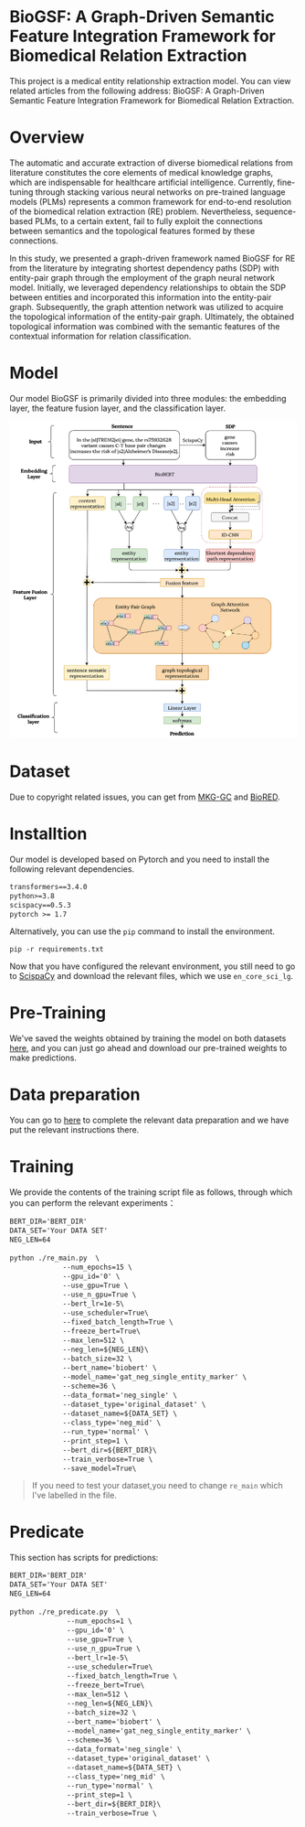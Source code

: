 # BioGSF: A Graph-Driven Semantic Feature Integration Framework for Biomedical Relation Extraction

This project is a medical entity relationship extraction model. You can view related articles from the following address: BioGSF: A Graph-Driven Semantic Feature Integration Framework for Biomedical Relation Extraction.

# Overview
The automatic and accurate extraction of diverse biomedical relations from literature constitutes the core elements of medical knowledge graphs, which are indispensable for healthcare artificial intelligence. Currently, fine-tuning through stacking various neural networks on pre-trained language models (PLMs) represents a common framework for end-to-end resolution of the biomedical relation extraction (RE) problem. Nevertheless, sequence-based PLMs, to a certain extent, fail to fully exploit the connections between semantics and the topological features formed by these connections. 

In this study, we presented a graph-driven framework named BioGSF for RE from the literature by integrating shortest dependency paths (SDP) with entity-pair graph through the employment of the graph neural network model. Initially, we leveraged dependency relationships to obtain the SDP between entities and incorporated this information into the entity-pair graph. Subsequently, the graph attention network was utilized to acquire the topological information of the entity-pair graph. Ultimately, the obtained topological information was combined with the semantic features of the contextual information for relation classification.


# Model
Our model BioGSF is primarily divided into three modules: the embedding layer, the feature fusion layer, and the classification layer. 

![Model](https://github.com/serien-zzx/BioGSF/blob/main/Figure/Model.png)

# Dataset
Due to copyright related issues, you can get from [MKG-GC](https://github.com/KeDaCoYa/MKG-GC?tab=readme-ov-file#requirements) and [BioRED](https://ftp.ncbi.nlm.nih.gov/pub/lu/BioRED/).



# Installtion
Our model is developed based on Pytorch and you need to install the following relevant dependencies.
```
transformers==3.4.0
python>=3.8
scispacy==0.5.3
pytorch >= 1.7
```
Alternatively, you can use the `pip` command to install the environment.
```
pip -r requirements.txt
```
Now that you have configured the relevant environment, you still need to go to [ScispaCy](https://github.com/allenai/scispacy) and download the relevant files, which we use `en_core_sci_lg`.

# Pre-Training
We've saved the weights obtained by training the model on both datasets [here](https://huggingface.co/Serien/BioGSF), and you can just go ahead and download our pre-trained weights to make predictions.

# Data preparation
You can go to [here](https://github.com/serien-zzx/BioGSF/tree/main/re/original_dataset/Your_Dataset) to complete the relevant data preparation and we have put the relevant instructions there.

# Training

We provide the contents of the training script file as follows, through which you can perform the relevant experiments：
```
BERT_DIR='BERT_DIR'
DATA_SET='Your DATA SET' 
NEG_LEN=64

python ./re_main.py  \
             --num_epochs=15 \
             --gpu_id='0' \
             --use_gpu=True \
             --use_n_gpu=True \
             --bert_lr=1e-5\
             --use_scheduler=True\
             --fixed_batch_length=True \
             --freeze_bert=True\
             --max_len=512 \
             --neg_len=${NEG_LEN}\
             --batch_size=32 \
             --bert_name='biobert' \
             --model_name='gat_neg_single_entity_marker' \
             --scheme=36 \
             --data_format='neg_single' \
             --dataset_type='original_dataset' \
             --dataset_name=${DATA_SET} \
             --class_type='neg_mid' \
             --run_type='normal' \
             --print_step=1 \
             --bert_dir=${BERT_DIR}\
             --train_verbose=True \
             --save_model=True\
```
>If you need to test your dataset,you need to change `re_main` which I've labelled in the file.
# Predicate
This section has scripts for predictions:
```
BERT_DIR='BERT_DIR'
DATA_SET='Your DATA SET'
NEG_LEN=64 

python ./re_predicate.py  \
              --num_epochs=1 \
              --gpu_id='0' \
              --use_gpu=True \
              --use_n_gpu=True \
              --bert_lr=1e-5\
              --use_scheduler=True\
              --fixed_batch_length=True \
              --freeze_bert=True\
              --max_len=512 \
              --neg_len=${NEG_LEN}\
              --batch_size=32 \
              --bert_name='biobert' \
              --model_name='gat_neg_single_entity_marker' \
              --scheme=36 \
              --data_format='neg_single' \
              --dataset_type='original_dataset' \
              --dataset_name=${DATA_SET} \
              --class_type='neg_mid' \
              --run_type='normal' \
              --print_step=1 \
              --bert_dir=${BERT_DIR}\ 
              --train_verbose=True \
```
